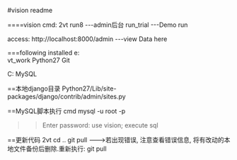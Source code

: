 #vision readme

====vision cmd:
2vt
run8                        ---admin后台
run_trial                   ---Demo run

access: http://localhost:8000/admin         ---view Data here

===following installed
e:  
  vt_work
  Python27
  Git
  
C: MySQL

==本地django目录
Python27/Lib/site-packages/django/contrib/admin/sites.py

==MySQL脚本执行
cmd
mysql -u root -p
>>Enter password:
use vision;
>>execute sql 

==更新代码
2vt
cd ..
git pull
--->若出现错误, 注意查看错误信息, 将有改动的本地文件备份后删除.重新执行:
git pull
